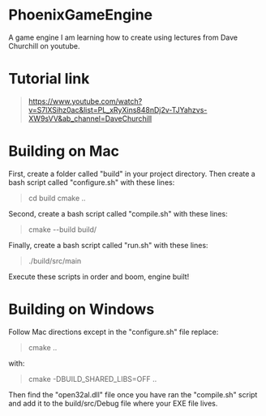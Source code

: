 # PhoenixGameEngine
A game engine I am learning how to create using lectures from Dave Churchill on youtube.

# Tutorial link
> https://www.youtube.com/watch?v=S7lXSihz0ac&list=PL_xRyXins848nDj2v-TJYahzvs-XW9sVV&ab_channel=DaveChurchill

# Building on Mac

First, create a folder called "build" in your project directory.
Then create a bash script called "configure.sh" with these lines:
> cd build
> cmake ..

Second, create a bash script called "compile.sh" with these lines:
> cmake --build build/

Finally, create a bash script called "run.sh" with these lines:
> ./build/src/main

Execute these scripts in order and boom, engine built!

# Building on Windows

Follow Mac directions except in the "configure.sh" file replace:
> cmake ..

with:

> cmake -DBUILD_SHARED_LIBS=OFF ..

Then find the "open32al.dll" file once you have ran the "compile.sh" script and add it to the build/src/Debug file where your EXE file lives.